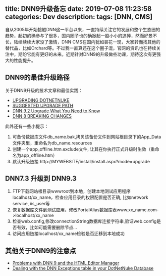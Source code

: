 title: DNN9升级备忘
date: 2019-07-08 11:23:58
categories: Dev
description:
tags: [DNN, CMS]
---

自从2005年开始接触DNN这一平台以来，一直持续关注它的发展和整个生态圈的趋势，起初的确参与了很多，国内圈子也的确掀起一股小小的追捧，然而好景不长，陆续续续大家没了激情，DNN CMS在国内犹如昙花一现，大家转而找其他的替代品，比如Orchard等。不过我一直算还在这个圈子混，官网的资讯也在持续关注中，期盼它能有更好的未来。近期针对DNN9的升级做些功课，期待这次有更强大的性能提升。

## DNN9的最佳升级路径

关于DNN9升级的技术文章和最佳实践：

+ [UPGRADING DOTNETNUKE](https://www.dnnsoftware.com/wiki/upgrading-dotnetnuke)
+ [SUGGESTED UPGRADE PATH](https://www.dnnsoftware.com/wiki/suggested-upgrade-path)
+ [DNN 9.2 Upgrade What You Need to Know](https://www.dnnsoftware.com/community-blog/cid/155511/dnn-92-upgrade-what-you-need-to-know)
+ [DNN 8 BREAKING CHANGES](https://www.dnnsoftware.com/wiki/dnn-8-breaking-changes)

此外还有一些小提示：

1. 可备份数据库文件db_name.bak,拷贝该备份文件到网站根目录下的App_Data文件夹里，重命名为db_name.resources
2. 创建一个app_offline.htm.exclude文件, 让其在你执行正式升级时生效（重命名为app_offline.htm）
3. 默认升级链接 http://MYWEBSITE/install/install.aspx?mode=upgrade

## DNN7.3 升级到 DNN9.3 

1. FTP下载网站根目录wwwroot到本地，创建本地测试应用程序localhost/xx_name，检查应用目录的权限配置是否正确, 比如network service, iis_user等
2. 恢复数据库文件到测试应用，修改PortalAlias数据库表www.xx_name.com->localhost/xx_name
3. 检查web.config,修改connectionString数据库连接字符串,验证web.config是否有效，比如可能需要删除节点<rewrite>...</rewrite>
4. 访问应用链接localhost/xx_name检验是否迁移到本地成功


## 其他关于DNN9的注意点

+ [Problems with DNN 9 and the HTML Editor Manager](https://www.chrishammond.com/Blog/itemId/2898/Problems-with-DNN-9-and-the-HTML-Editor-Manager)
+ [Dealing with the DNN Exceptions table in your DotNetNuke Database](https://www.chrishammond.com/Blog/itemId/2693/Dealing-with-the-DNN-Exceptions-table-in-your-DotN)

